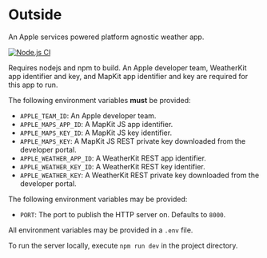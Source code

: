 # Outside

An Apple services powered platform agnostic weather app.

[![Node.js CI](https://github.com/decarbonization/outside/actions/workflows/node.js.yml/badge.svg)](https://github.com/decarbonization/outside/actions/workflows/node.js.yml)

Requires nodejs and npm to build. An Apple developer team, WeatherKit app identifier and key, and MapKit app identifier and key are required for this app to run.

The following environment variables __must__ be provided:

- `APPLE_TEAM_ID`: An Apple developer team.
- `APPLE_MAPS_APP_ID`: A MapKit JS app identifier.
- `APPLE_MAPS_KEY_ID`: A MapKit JS key identifier.
- `APPLE_MAPS_KEY`: A MapKit JS REST private key downloaded from the developer portal.
- `APPLE_WEATHER_APP_ID`: A WeatherKit REST app identifier.
- `APPLE_WEATHER_KEY_ID`: A WeatherKit REST key identifier.
- `APPLE_WEATHER_KEY`: A WeatherKit REST private key downloaded from the developer portal.

The following environment variables may be provided:

- `PORT`: The port to publish the HTTP server on. Defaults to `8000`.

All environment variables may be provided in a `.env` file.

To run the server locally, execute `npm run dev` in the project directory.
